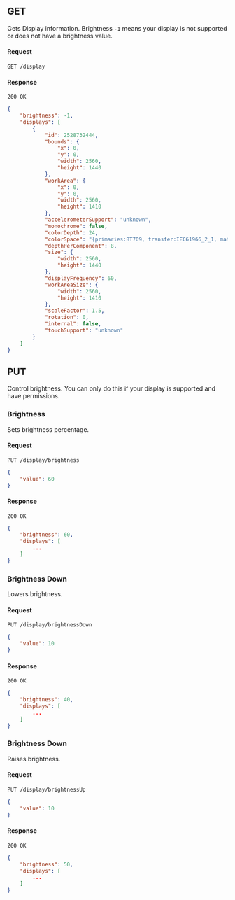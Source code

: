 ## GET

Gets Display information. Brightness `-1` means your display is not supported or does not have a brightness value.

#### Request

`GET /display`

#### Response

`200 OK`

```json
{
    "brightness": -1,
    "displays": [
        {
            "id": 2528732444,
            "bounds": {
                "x": 0,
                "y": 0,
                "width": 2560,
                "height": 1440
            },
            "workArea": {
                "x": 0,
                "y": 0,
                "width": 2560,
                "height": 1410
            },
            "accelerometerSupport": "unknown",
            "monochrome": false,
            "colorDepth": 24,
            "colorSpace": "{primaries:BT709, transfer:IEC61966_2_1, matrix:RGB, range:FULL}",
            "depthPerComponent": 8,
            "size": {
                "width": 2560,
                "height": 1440
            },
            "displayFrequency": 60,
            "workAreaSize": {
                "width": 2560,
                "height": 1410
            },
            "scaleFactor": 1.5,
            "rotation": 0,
            "internal": false,
            "touchSupport": "unknown"
        }
    ]
}
```

## PUT

Control brightness. You can only do this if your display is supported and have permissions.

### Brightness

Sets brightness percentage.

#### Request

`PUT /display/brightness`

```json
{
    "value": 60
}
```

#### Response

`200 OK`

```json
{
    "brightness": 60,
    "displays": [
        ...
    ]
}
```

### Brightness Down

Lowers brightness.

#### Request

`PUT /display/brightnessDown`

```json
{
    "value": 10
}
```

#### Response

`200 OK`

```json
{
    "brightness": 40,
    "displays": [
        ...
    ]
}
```

### Brightness Down

Raises brightness.

#### Request

`PUT /display/brightnessUp`

```json
{
    "value": 10
}
```

#### Response

`200 OK`

```json
{
    "brightness": 50,
    "displays": [
        ...
    ]
}
```

